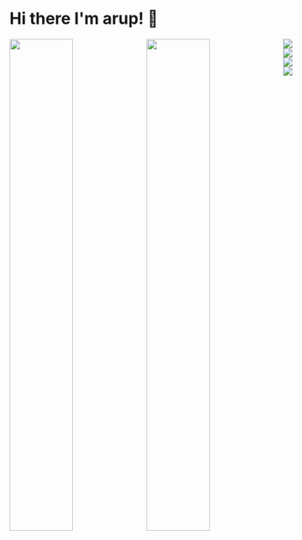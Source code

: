 # Hi there I'm arup! 👋
<img align="left" width="47%" src="https://github-readme-stats.vercel.app/api?username=arupx3492&show_icons=true&theme=radical"/>
<img align="left" width="47%" src="https://github-readme-stats.vercel.app/api/top-langs/?username=arupx3492&layout=Compact)"/>
<img align="left" src="https://img.shields.io/badge/java-%23ED8B00.svg?style=for-the-badge&logo=java&logoColor=white"/>
<img align="left" src="https://img.shields.io/badge/javascript-%23323330.svg?style=for-the-badge&logo=javascript&logoColor=%23F7DF1E"/>
<img align="left" src="https://img.shields.io/badge/html5-%23E34F26.svg?style=for-the-badge&logo=html5&logoColor=white"/>
<img align="left" src="https://img.shields.io/badge/css3-%231572B6.svg?style=for-the-badge&logo=css3&logoColor=white"/>
